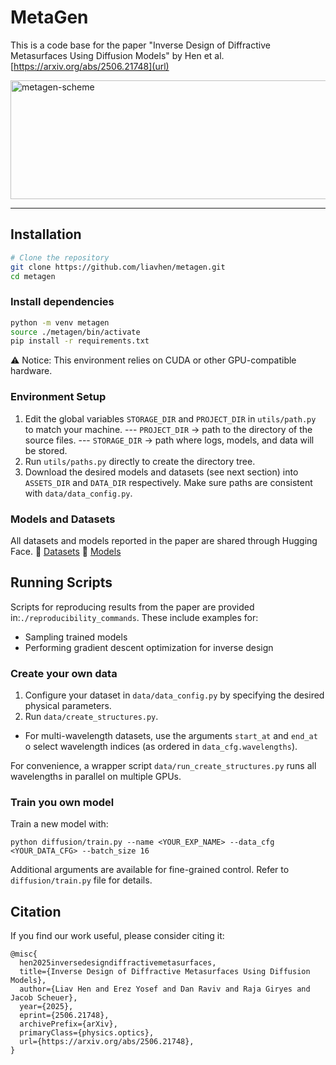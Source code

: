 # MetaGen

This is a code base for the paper "Inverse Design of Diffractive Metasurfaces Using Diffusion Models" by Hen et al.
[https://arxiv.org/abs/2506.21748](url)

 <img width="700" height="190" alt="metagen-scheme" src="https://github.com/user-attachments/assets/8541462f-3713-4e45-b7b5-f5049fea8400" />


---

## Installation

```bash
# Clone the repository
git clone https://github.com/liavhen/metagen.git
cd metagen
```
### Install dependencies
```bash
python -m venv metagen
source ./metagen/bin/activate
pip install -r requirements.txt
```

⚠️ Notice: This environment relies on CUDA or other GPU-compatible hardware.


### Environment Setup
1. Edit the global variables `STORAGE_DIR` and `PROJECT_DIR` in `utils/path.py` to match your machine. 
    --- `PROJECT_DIR` → path to the directory of the source files.
    --- `STORAGE_DIR` → path where logs, models, and data will be stored.
3. Run `utils/paths.py` directly to create the directory tree.
4. Download the desired models and datasets (see next section) into `ASSETS_DIR` and `DATA_DIR` respectively. 
Make sure paths are consistent with `data/data_config.py`.


### Models and Datasets
All datasets and models reported in the paper are shared through Hugging Face.
📂 [Datasets](https://huggingface.co/datasets/liavhen/metagen-datasets/tree/main)
🧩 [Models](https://huggingface.co/liavhen/metagen-models/tree/main)

## Running Scripts
Scripts for reproducing results from the paper are provided in:`./reproducibility_commands`.
These include examples for:
- Sampling trained models
- Performing gradient descent optimization for inverse design

### Create your own data
1. Configure your dataset in `data/data_config.py` by specifying the desired physical parameters.
2. Run `data/create_structures.py`.
  - For multi-wavelength datasets, use the arguments `start_at` and `end_at` o select wavelength indices (as ordered in `data_cfg.wavelengths`).

For convenience, a wrapper script `data/run_create_structures.py` runs all wavelengths in parallel on multiple GPUs.

### Train you own model
Train a new model with:
```
python diffusion/train.py --name <YOUR_EXP_NAME> --data_cfg <YOUR_DATA_CFG> --batch_size 16
```
Additional arguments are available for fine-grained control.
Refer to `diffusion/train.py` file for details.

## Citation
If you find our work useful, please consider citing it:
```
@misc{
  hen2025inversedesigndiffractivemetasurfaces,
  title={Inverse Design of Diffractive Metasurfaces Using Diffusion Models}, 
  author={Liav Hen and Erez Yosef and Dan Raviv and Raja Giryes and Jacob Scheuer},
  year={2025},
  eprint={2506.21748},
  archivePrefix={arXiv},
  primaryClass={physics.optics},
  url={https://arxiv.org/abs/2506.21748}, 
}
```
